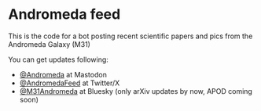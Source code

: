 # Andromeda feed

This is the code for a bot posting recent scientific papers and pics from the Andromeda Galaxy (M31)

You can get updates following:
 - <a rel="me" href="https://astrodon.social/@andromeda">@Andromeda</a> at Mastodon
 - [@AndromedaFeed](https://twitter.com/AndromedaFeed) at Twitter/X
 - [@M31Andromeda](https://bsky.app/profile/m31andromeda.bsky.social) at Bluesky (only arXiv updates by now, APOD coming soon)

<link rel="me" href="https://astrodon.social/@andromeda"></link>
